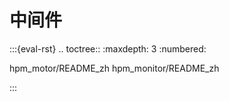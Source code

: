 # 中间件

:::{eval-rst}
.. toctree::
   :maxdepth: 3
   :numbered:

   hpm_motor/README_zh
   hpm_monitor/README_zh

:::
